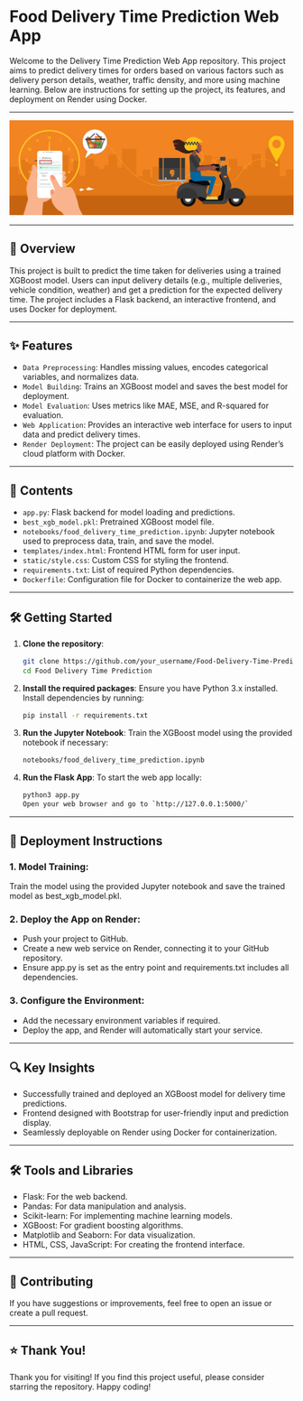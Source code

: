 # **Food Delivery Time Prediction Web App**

Welcome to the Delivery Time Prediction Web App repository. This project aims to predict delivery times for orders based on various factors such as delivery person details, weather, traffic density, and more using machine learning. Below are instructions for setting up the project, its features, and deployment on Render using Docker.

---

<div align="center">
  <img src="./delivery_image.png" alt="Delivery Image" style="border:none;">
</div>

---

## 🚀 **Overview**

This project is built to predict the time taken for deliveries using a trained XGBoost model. Users can input delivery details (e.g., multiple deliveries, vehicle condition, weather) and get a prediction for the expected delivery time. The project includes a Flask backend, an interactive frontend, and uses Docker for deployment.

---

## ✨ **Features**

- `Data Preprocessing`: Handles missing values, encodes categorical variables, and normalizes data.
- `Model Building`: Trains an XGBoost model and saves the best model for deployment.
- `Model Evaluation`: Uses metrics like MAE, MSE, and R-squared for evaluation.
- `Web Application`: Provides an interactive web interface for users to input data and predict delivery times.
- `Render Deployment`: The project can be easily deployed using Render’s cloud platform with Docker.

---

## 📂 **Contents**

- `app.py`: Flask backend for model loading and predictions.
- `best_xgb_model.pkl`: Pretrained XGBoost model file.
- `notebooks/food_delivery_time_prediction.ipynb`: Jupyter notebook used to preprocess data, train, and save the model.
- `templates/index.html`: Frontend HTML form for user input.
- `static/style.css`: Custom CSS for styling the frontend.
- `requirements.txt`: List of required Python dependencies.
- `Dockerfile`: Configuration file for Docker to containerize the web app.

---


## 🛠️  **Getting Started**

1. **Clone the repository**:
   ```bash
   git clone https://github.com/your_username/Food-Delivery-Time-Prediction.git
   cd Food Delivery Time Prediction
   
2. **Install the required packages**:
   Ensure you have Python 3.x installed. Install dependencies by running:
   ```bash
   pip install -r requirements.txt
   
4. **Run the Jupyter Notebook**:
   Train the XGBoost model using the provided notebook if necessary:
   ```bash
   notebooks/food_delivery_time_prediction.ipynb

5. **Run the Flask App**:
   To start the web app locally:
   ```bash
   python3 app.py
   Open your web browser and go to `http://127.0.0.1:5000/`

---

## 🚢 **Deployment Instructions**

### 1. Model Training: 

Train the model using the provided Jupyter notebook and save the trained model as best_xgb_model.pkl.

### 2. Deploy the App on Render:

- Push your project to GitHub.
- Create a new web service on Render, connecting it to your GitHub repository.
- Ensure app.py is set as the entry point and requirements.txt includes all dependencies.

### 3. Configure the Environment:

- Add the necessary environment variables if required.
- Deploy the app, and Render will automatically start your service.

---

## 🔍 **Key Insights**

- Successfully trained and deployed an XGBoost model for delivery time predictions.
- Frontend designed with Bootstrap for user-friendly input and prediction display.
- Seamlessly deployable on Render using Docker for containerization.

---

## 🛠️ **Tools and Libraries**

- Flask: For the web backend.
- Pandas: For data manipulation and analysis.
- Scikit-learn: For implementing machine learning models.
- XGBoost: For gradient boosting algorithms.
- Matplotlib and Seaborn: For data visualization.
- HTML, CSS, JavaScript: For creating the frontend interface.

---

## 🤝 **Contributing**
If you have suggestions or improvements, feel free to open an issue or create a pull request.

---

## ⭐ **Thank You!**

Thank you for visiting! If you find this project useful, please consider starring the repository. Happy coding!

